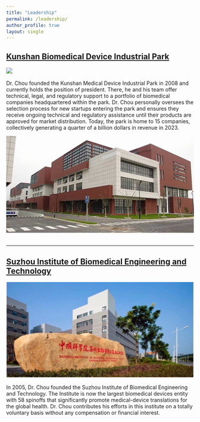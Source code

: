 ```yaml
---
title: "Leadership"
permalink: /leadership/
author_profile: true
layout: single
---
```


## [Kunshan Biomedical Device Industrial Park](http://longtechmed.com)

<img src="/files/enterprises/kunshan/model-of-park.png">

Dr. Chou founded the Kunshan Medical Device Industrial Park in 2008 and currently holds the position of president. There, he and his team offer technical, legal, and regulatory support to a portfolio of biomedical companies headquartered within the park. Dr. Chou personally oversees the selection process for new startups entering the park and ensures they receive ongoing technical and regulatory assistance until their products are approved for market distribution. Today, the park is home to 15 companies, collectively generating a quarter of a billion dollars in revenue in 2023.

<img src="/files/enterprises/kunshan/kunshan-park.png">
<br><br>

<hr />

## [Suzhou Institute of Biomedical Engineering and Technology](http://english.sibet.cas.cn/)

<img src="/files/initiatives/suzhou-institute.jpg">

In 2005, Dr. Chou founded the Suzhou Institute of Biomedical Engineering and Technology. The Institute is now the largest biomedical devices entity with 58 spinoffs that significantly promote medical-device translations for the global health. Dr. Chou contributes his efforts in this institute on a totally voluntary basis without any compensation or financial interest.
